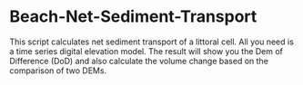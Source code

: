 # Beach-Net-Sediment-Transport
This script calculates net sediment transport of a littoral cell. All you need is a time series digital elevation model. The result will show you the Dem of Difference (DoD) and also calculate the volume change based on the comparison of two DEMs. 
